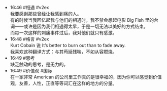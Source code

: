 
- 16:46 #相遇 #v2ex<br>我要感谢那些曾经让我感到痛的人。<br>有的时候当我回忆起我与他们的相遇时，我不禁会想起电影 Big Fish 里的台词——或许是因为我们相遇得太早，于是一切无法以美好的方式结束。<br>而每一次这样的刺痛事件过后，我对他们就只有感激。
- 16:48 #格言 #v2ex <br>Kurt Cobain 说 It’s better to burn out than to fade away.<br>我喜欢这种翻译方式：与其苟延残喘，不如从容燃烧。
- 16:49 #思考<br>缺乏触动的思考，是无力的。 
- 16:49 #价值观 #国际<br>在一家非常 American 的公司里工作真的是很幸福的，因为你可以感觉到价值观，友善，人性，正直等等词汇在这样的地方的分量。 